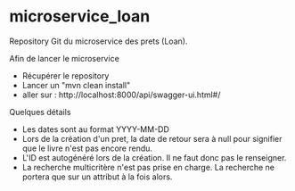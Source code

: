 # microservice_loan
Repository Git du microservice des prets (Loan).

Afin de lancer le microservice

- Récupérer le repository
- Lancer un "mvn clean install"
- aller sur : http://localhost:8000/api/swagger-ui.html#/

Quelques détails

- Les dates sont au format YYYY-MM-DD
- Lors de la création d'un pret, la date de retour sera à null pour signifier que le livre n'est pas encore rendu.
- L'ID est autogénéré lors de la création. Il ne faut donc pas le renseigner.
- La recherche multicritère n'est pas prise en charge. La recherche ne portera que sur un attribut à la fois alors.
